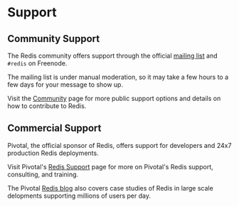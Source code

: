 Support
===

Community Support
---

The Redis community offers support through the official [mailing list](http://groups.google.com/group/redis-db) and `#redis` on Freenode.

The mailing list is under manual moderation, so it may take a few hours to a few days for your message to show up.

Visit the [Community](/community) page for more public support options and details on how to contribute to Redis.

Commercial Support
---

Pivotal, the official sponsor of Redis, offers support for developers and 24x7 production Redis deployments.

Visit Pivotal's [Redis Support](http://www.gopivotal.com/products/redis) page for more on Pivotal's Redis support, consulting, and training.

The Pivotal [Redis blog](http://blog.gopivotal.com/tag/redis) also covers case studies of Redis in large scale delopments supporting millions of users per day.
